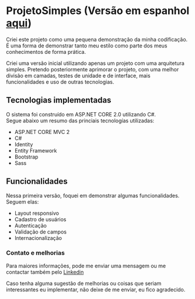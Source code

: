 ﻿# ProjetoSimples (Versão em espanhol [aqui](README-es.md))

Criei este projeto como uma pequena demonstração da minha codificação.
É uma forma de demonstrar tanto meu estilo como parte dos meus conhecimentos de forma prática.

Criei uma versão inicial utilizando apenas um projeto com uma arquitetura simples.
Pretendo posteriormente aprimorar o projeto, com uma melhor divisão em camadas, testes de unidade e de interface, mais funcionalidades e uso de outras tecnologias.

## Tecnologias implementadas

O sistema foi construído em ASP.NET CORE 2.0 utilizando C#.  
Segue abaixo um resumo das princiais tecnologías utilizadas:

* ASP.NET CORE MVC 2
* C#
* Identity
* Entity Framework
* Bootstrap
* Sass

## Funcionalidades

Nessa primeira versão, foquei em demonstrar algumas funcionalidades. Seguem elas:

* Layout responsivo
* Cadastro de usuários
* Autenticação
* Validação de campos
* Internacionalização

### Contato e melhorias

Para maiores informações, pode me enviar uma mensagem ou me contactar também pelo [Linkedin](https://www.linkedin.com/in/vinicius-bastos/)

Caso tenha alguma sugestão de melhorias ou coisas que seriam interessantes eu implementar, não deixe de me enviar, eu fico agradecido.
